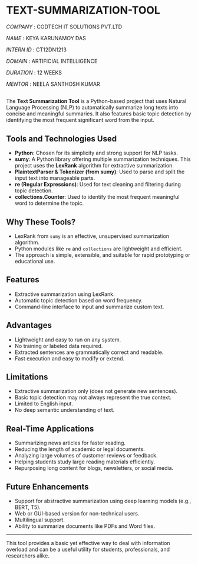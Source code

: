 # TEXT-SUMMARIZATION-TOOL

*COMPANY* : CODTECH IT SOLUTIONS PVT.LTD

*NAME* : KEYA KARUNAMOY DAS

*INTERN ID* : CT12DN1213

*DOMAIN* : ARTIFICIAL INTELLIGENCE 

*DURATION* : 12 WEEKS 

*MENTOR* : NEELA SANTHOSH KUMAR 

##

The **Text Summarization Tool** is a Python-based project that uses Natural Language Processing (NLP) to automatically summarize long texts into concise and meaningful summaries. It also features basic topic detection by identifying the most frequent significant word from the input.

## Tools and Technologies Used

- **Python**: Chosen for its simplicity and strong support for NLP tasks.
- **sumy**: A Python library offering multiple summarization techniques. This project uses the **LexRank** algorithm for extractive summarization.
- **PlaintextParser & Tokenizer (from sumy)**: Used to parse and split the input text into manageable parts.
- **re (Regular Expressions)**: Used for text cleaning and filtering during topic detection.
- **collections.Counter**: Used to identify the most frequent meaningful word to determine the topic.

## Why These Tools?

- LexRank from `sumy` is an effective, unsupervised summarization algorithm.
- Python modules like `re` and `collections` are lightweight and efficient.
- The approach is simple, extensible, and suitable for rapid prototyping or educational use.

## Features

- Extractive summarization using LexRank.
- Automatic topic detection based on word frequency.
- Command-line interface to input and summarize custom text.

## Advantages

- Lightweight and easy to run on any system.
- No training or labeled data required.
- Extracted sentences are grammatically correct and readable.
- Fast execution and easy to modify or extend.

## Limitations

- Extractive summarization only (does not generate new sentences).
- Basic topic detection may not always represent the true context.
- Limited to English input.
- No deep semantic understanding of text.

## Real-Time Applications

- Summarizing news articles for faster reading.
- Reducing the length of academic or legal documents.
- Analyzing large volumes of customer reviews or feedback.
- Helping students study large reading materials efficiently.
- Repurposing long content for blogs, newsletters, or social media.

## Future Enhancements

- Support for abstractive summarization using deep learning models (e.g., BERT, T5).
- Web or GUI-based version for non-technical users.
- Multilingual support.
- Ability to summarize documents like PDFs and Word files.

---

This tool provides a basic yet effective way to deal with information overload and can be a useful utility for students, professionals, and researchers alike.
